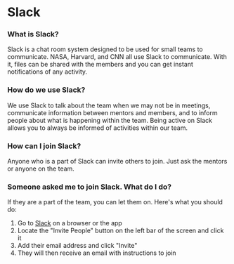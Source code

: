 # Slack

### What is Slack?
Slack is a chat room system designed to be used for small teams to communicate. NASA, Harvard, and CNN all use Slack to communicate. With it, files can be shared with the members and you can get instant notifications of any activity.

### How do we use Slack?
We use Slack to talk about the team when we may not be in meetings, communicate information between mentors and members, and to inform people about what is happening within the team. Being active on Slack allows you to always be informed of activities within our team.

### How can I join Slack?
Anyone who is a part of Slack can invite others to join. Just ask the mentors or anyone on the team.

### Someone asked me to join Slack. What do I do?
If they are a part of the team, you can let them on. Here's what you should do:

1. Go to [Slack](https://team3128.slack.com/messages/general/) on a browser or the app
2. Locate the "Invite People" button on the left bar of the screen and click it
3. Add their email address and click "Invite"
4. They will then receive an email with instructions to join
